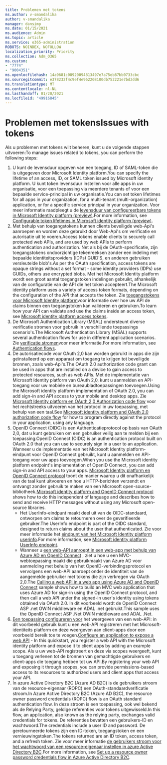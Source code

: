 ```yaml
---
title: Problemen met tokens
ms.author: v-smandalika
author: v-smandalika
manager: dansimp
ms.date: 01/15/2021
ms.audience: Admin
ms.topic: article
ms.service: o365-administration
ROBOTS: NOINDEX, NOFOLLOW
localization_priority: Priority
ms.collection: Adm_O365
ms.custom:
- "7774"
- "9004351"
ms.openlocfilehash: 14a9681c08920094813497e7a75eb87bb0733cbc
ms.sourcegitcommit: e378232f4c9ef4e962208100db752221e7bd2dd6
ms.translationtype: MT
ms.contentlocale: nl-NL
ms.lasthandoff: 01/20/2021
ms.locfileid: "49916845"
---
```

# <a name="issues-with-tokens"></a><span data-ttu-id="b31af-102">Problemen met tokens</span><span class="sxs-lookup"><span data-stu-id="b31af-102">Issues with tokens</span></span>

<span data-ttu-id="b31af-103">Als u problemen met tokens wilt beheren, kunt u de volgende stappen uitvoeren:</span><span class="sxs-lookup"><span data-stu-id="b31af-103">To manage issues related to tokens, you can perform the following steps:</span></span>

1. <span data-ttu-id="b31af-104">U kunt de levensduur opgeven van een toegang, ID of SAML-token die is uitgegeven door Microsoft Identity platform.</span><span class="sxs-lookup"><span data-stu-id="b31af-104">You can specify the lifetime of an access, ID, or SAML token issued by Microsoft identity platform.</span></span> <span data-ttu-id="b31af-105">U kunt token levensduur instellen voor alle apps in uw organisatie, voor een toepassing via meerdere tenants of voor een bepaalde service-principal in uw organisatie.</span><span class="sxs-lookup"><span data-stu-id="b31af-105">You can set token lifetimes for all apps in your organization, for a multi-tenant (multi-organization) application, or for a specific service principal in your organization.</span></span> <span data-ttu-id="b31af-106">Voor meer informatie raadpleegt u de [levensduur van configureerbare tokens in Microsoft Identity platform (preview)](https://docs.microsoft.com/azure/active-directory/develop/active-directory-configurable-token-lifetimes).</span><span class="sxs-lookup"><span data-stu-id="b31af-106">For more information, see [Configurable token lifetimes in Microsoft identity platform (preview)](https://docs.microsoft.com/azure/active-directory/develop/active-directory-configurable-token-lifetimes).</span></span>
2. <span data-ttu-id="b31af-107">Met behulp van toegangstokens kunnen clients beveiligde web-Api's aanroepen en worden deze gebruikt door Web-Api's om verificatie en autorisatie uit te voeren.</span><span class="sxs-lookup"><span data-stu-id="b31af-107">Access tokens enable clients to securely call protected web APIs, and are used by web APIs to perform authentication and authorization.</span></span> <span data-ttu-id="b31af-108">Net als bij de OAuth-specificatie, zijn toegangstokens ondoorzichtige tekenreeksen zonder een indeling met bepaalde identiteitsproviders (IDPs) GUID'S, en anderen gebruiken versleutelde blob's.</span><span class="sxs-lookup"><span data-stu-id="b31af-108">As per the OAuth specification, access tokens are opaque strings without a set format - some identity providers (IDPs) use GUIDs, others use encrypted blobs.</span></span> <span data-ttu-id="b31af-109">Met het Microsoft Identity platform wordt een groot aantal toegangstoken indelingen gebruikt, afhankelijk van de configuratie van de API die het token accepteert.</span><span class="sxs-lookup"><span data-stu-id="b31af-109">The Microsoft identity platform uses a variety of access token formats, depending on the configuration of the API that accepts the token.</span></span> <span data-ttu-id="b31af-110">Zie [toegangstokens voor Microsoft Identity platform](https://docs.microsoft.com/azure/active-directory/develop/userinfo#calling-the-userinfo-endpoint)voor informatie over hoe uw API de claims binnen een toegangstoken kan valideren en gebruiken.</span><span class="sxs-lookup"><span data-stu-id="b31af-110">To learn how your API can validate and use the claims inside an access token, see [Microsoft identity platform access tokens](https://docs.microsoft.com/azure/active-directory/develop/userinfo#calling-the-userinfo-endpoint).</span></span>
3. <span data-ttu-id="b31af-111">De Microsoft Authentication Library (MSAL) ondersteunt diverse verificatie stromen voor gebruik in verschillende toepassings scenario's.</span><span class="sxs-lookup"><span data-stu-id="b31af-111">The Microsoft Authentication Library (MSAL) supports several authentication flows for use in different application scenarios.</span></span> <span data-ttu-id="b31af-112">Zie [verificatie stromen](https://docs.microsoft.com/azure/active-directory/develop/msal-authentication-flows#how-each-flow-emits-tokens-and-codes)voor meer informatie.</span><span class="sxs-lookup"><span data-stu-id="b31af-112">For more information, see [Authentication flows](https://docs.microsoft.com/azure/active-directory/develop/msal-authentication-flows#how-each-flow-emits-tokens-and-codes).</span></span>
4. <span data-ttu-id="b31af-113">De autorisatiecode voor OAuth 2,0 kan worden gebruikt in apps die zijn geïnstalleerd op een apparaat om toegang te krijgen tot beveiligde bronnen, zoals web-Api's.</span><span class="sxs-lookup"><span data-stu-id="b31af-113">The OAuth 2.0 authorization code grant can be used in apps that are installed on a device to gain access to protected resources, such as web APIs.</span></span> <span data-ttu-id="b31af-114">Met de implementatie van Microsoft Identity platform van OAuth 2,0, kunt u aanmelden en API-toegang voor uw mobiele en bureaubladtoepassingen toevoegen.</span><span class="sxs-lookup"><span data-stu-id="b31af-114">Using the Microsoft identity platform implementation of OAuth 2.0, you can add sign-in and API access to your mobile and desktop apps.</span></span> <span data-ttu-id="b31af-115">Zie [Microsoft Identity platform en OAuth 2,0 Authorization code flow](https://docs.microsoft.com/azure/active-directory/develop/v2-oauth2-auth-code-flow#refresh-the-access-token) voor het rechtstreeks uitvoeren van het protocol in uw toepassing, met behulp van een taal.</span><span class="sxs-lookup"><span data-stu-id="b31af-115">See [Microsoft identity platform and OAuth 2.0 authorization code flow](https://docs.microsoft.com/azure/active-directory/develop/v2-oauth2-auth-code-flow#refresh-the-access-token) for how to program directly against the protocol in your application, using any language.</span></span>
5. <span data-ttu-id="b31af-116">OpenID Connect (OIDC) is een Authenticatieprotocol op basis van OAuth 2,0, dat u kunt gebruiken om een gebruiker veilig aan te melden bij een toepassing.</span><span class="sxs-lookup"><span data-stu-id="b31af-116">OpenID Connect (OIDC) is an authentication protocol built on OAuth 2.0 that you can use to securely sign in a user to an application.</span></span> <span data-ttu-id="b31af-117">Wanneer u de implementatie van het Microsoft Identity platform-eindpunt voor OpenID Connect gebruikt, kunt u aanmelden en API-toegang voor uw apps toevoegen.</span><span class="sxs-lookup"><span data-stu-id="b31af-117">When you use the Microsoft identity platform endpoint's implementation of OpenID Connect, you can add sign-in and API access to your apps.</span></span> <span data-ttu-id="b31af-118">[Microsoft Identity platform en OpenID Connect protocol](https://docs.microsoft.com/azure/active-directory/develop/v2-protocols-oidc#send-the-sign-in-request) toont de manier waarop u dit onafhankelijk van de taal kunt uitvoeren en hoe u HTTP-berichten verzendt en ontvangt zonder gebruik te maken van een Microsoft open-source-bibliotheek.</span><span class="sxs-lookup"><span data-stu-id="b31af-118">[Microsoft identity platform and OpenID Connect protocol](https://docs.microsoft.com/azure/active-directory/develop/v2-protocols-oidc#send-the-sign-in-request) shows how to do this independent of language and describes how to send and receive HTTP messages without using any Microsoft open-source libraries.</span></span>
    - <span data-ttu-id="b31af-119">Het UserInfo-eindpunt maakt deel uit van de OIDC-standaard, ontworpen om claims te retourneren over de geverifieerde gebruiker.</span><span class="sxs-lookup"><span data-stu-id="b31af-119">The UserInfo endpoint is part of the OIDC standard, designed to return claims about the user that authenticated.</span></span> <span data-ttu-id="b31af-120">Zie voor meer informatie het [eindpunt van het Microsoft Identity platform userinfo](https://docs.microsoft.com/azure/active-directory/develop/userinfo#consider-use-an-id-token-instead).</span><span class="sxs-lookup"><span data-stu-id="b31af-120">For more information, see [Microsoft identity platform UserInfo endpoint](https://docs.microsoft.com/azure/active-directory/develop/userinfo#consider-use-an-id-token-instead).</span></span>
    - <span data-ttu-id="b31af-121">Wanneer u [een web-API aanroept in een web-app met behulp van Azure AD en OpenID Connect](https://docs.microsoft.com/samples/azure-samples/active-directory-dotnet-webapp-webapi-openidconnect/active-directory-dotnet-webapp-webapi-openidconnect/) , ziet u hoe u een MVC-webtoepassing maakt die gebruikmaakt van Azure AD voor aanmelding met behulp van het OpenID-verbindingsprotocol en vervolgens een web-API aanroept onder de identiteit van de aangemelde gebruiker met tokens die zijn verkregen via OAuth 2,0.</span><span class="sxs-lookup"><span data-stu-id="b31af-121">The [Calling a web API in a web app using Azure AD and OpenID Connect](https://docs.microsoft.com/samples/azure-samples/active-directory-dotnet-webapp-webapi-openidconnect/active-directory-dotnet-webapp-webapi-openidconnect/) sample shows how to build an MVC web application that uses Azure AD for sign-in using the OpenID Connect protocol, and then call a web API under the signed-in user's identity using tokens obtained via OAuth 2.0.</span></span> <span data-ttu-id="b31af-122">In dit voorbeeld wordt de OpenID Connect ASP .net OWIN middleware en ADAL .net gebruikt.</span><span class="sxs-lookup"><span data-stu-id="b31af-122">This sample uses the OpenID Connect ASP .Net OWIN middleware and ADAL .Net.</span></span>
6. <span data-ttu-id="b31af-123">[Een toepassing configureren voor](https://docs.microsoft.com/azure/active-directory/develop/quickstart-configure-app-expose-web-apis) het weergeven van een web-API: in dit voorbeeld gebruik kunt u een web-API registreren met het Microsoft-identiteits platform en deze weergeven aan client-apps door een voorbeeld bereik toe te voegen.</span><span class="sxs-lookup"><span data-stu-id="b31af-123">[Configure an application to expose a web API](https://docs.microsoft.com/azure/active-directory/develop/quickstart-configure-app-expose-web-apis) - In this quickstart, you register a web API with the Microsoft identity platform and expose it to client apps by adding an example scope.</span></span> <span data-ttu-id="b31af-124">Als u uw web-API registreert en deze via scopes weergeeft, kunt u toegang verlenen tot de bronnen van gemachtigde gebruikers en client-apps die toegang hebben tot uw API.</span><span class="sxs-lookup"><span data-stu-id="b31af-124">By registering your web API and exposing it through scopes, you can provide permissions-based access to its resources to authorized users and client apps that access your API.</span></span>
7. <span data-ttu-id="b31af-125">In azure Active Directory B2C (Azure AD B2C) is de gebruikers stroom van de resource-eigenaar (ROPC) een OAuth-standaardverificatie stroom.</span><span class="sxs-lookup"><span data-stu-id="b31af-125">In Azure Active Directory B2C (Azure AD B2C), the resource owner password credentials (ROPC) flow is an OAuth standard authentication flow.</span></span> <span data-ttu-id="b31af-126">In deze stroom is een toepassing, ook wel bekend als de Relying Party, geldige referenties voor tokens uitgewisseld.</span><span class="sxs-lookup"><span data-stu-id="b31af-126">In this flow, an application, also known as the relying party, exchanges valid credentials for tokens.</span></span> <span data-ttu-id="b31af-127">De referenties bevatten een gebruikers-ID en wachtwoord.</span><span class="sxs-lookup"><span data-stu-id="b31af-127">The credentials include a user ID and password.</span></span> <span data-ttu-id="b31af-128">De geretourneerde tokens zijn een ID-token, toegangstoken en een vernieuwingstoken.</span><span class="sxs-lookup"><span data-stu-id="b31af-128">The tokens returned are an ID token, access token, and a refresh token.</span></span> <span data-ttu-id="b31af-129">Zie voor meer informatie [de gebruikers stroom voor het wachtwoord van een resource-eigenaar instellen in azure Active Directory B2C](https://docs.microsoft.com/azure/active-directory-b2c/add-ropc-policy?tabs=app-reg-ga&pivots=b2c-user-flow).</span><span class="sxs-lookup"><span data-stu-id="b31af-129">For more information, see [Set up a resource owner password credentials flow in Azure Active Directory B2C](https://docs.microsoft.com/azure/active-directory-b2c/add-ropc-policy?tabs=app-reg-ga&pivots=b2c-user-flow).</span></span> 

